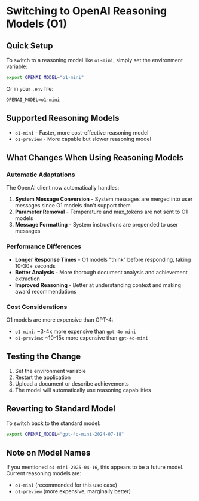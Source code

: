 # Switching to OpenAI Reasoning Models (O1)

## Quick Setup

To switch to a reasoning model like `o1-mini`, simply set the environment variable:

```bash
export OPENAI_MODEL="o1-mini"
```

Or in your `.env` file:
```
OPENAI_MODEL=o1-mini
```

## Supported Reasoning Models

- `o1-mini` - Faster, more cost-effective reasoning model
- `o1-preview` - More capable but slower reasoning model

## What Changes When Using Reasoning Models

### Automatic Adaptations
The OpenAI client now automatically handles:

1. **System Message Conversion** - System messages are merged into user messages since O1 models don't support them
2. **Parameter Removal** - Temperature and max_tokens are not sent to O1 models
3. **Message Formatting** - System instructions are prepended to user messages

### Performance Differences

- **Longer Response Times** - O1 models "think" before responding, taking 10-30+ seconds
- **Better Analysis** - More thorough document analysis and achievement extraction
- **Improved Reasoning** - Better at understanding context and making award recommendations

### Cost Considerations

O1 models are more expensive than GPT-4:
- `o1-mini`: ~3-4x more expensive than `gpt-4o-mini`
- `o1-preview`: ~10-15x more expensive than `gpt-4o-mini`

## Testing the Change

1. Set the environment variable
2. Restart the application
3. Upload a document or describe achievements
4. The model will automatically use reasoning capabilities

## Reverting to Standard Model

To switch back to the standard model:
```bash
export OPENAI_MODEL="gpt-4o-mini-2024-07-18"
```

## Note on Model Names

If you mentioned `o4-mini-2025-04-16`, this appears to be a future model. Current reasoning models are:
- `o1-mini` (recommended for this use case)
- `o1-preview` (more expensive, marginally better)